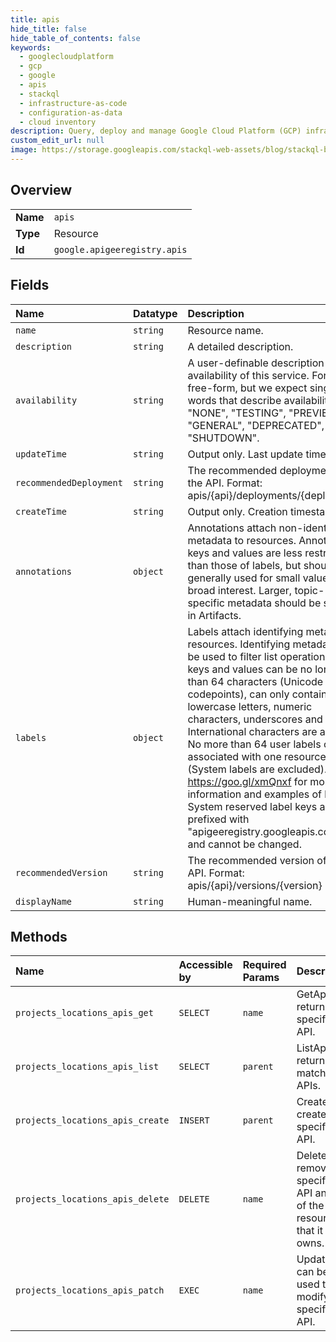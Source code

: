 ```yaml
---
title: apis
hide_title: false
hide_table_of_contents: false
keywords:
  - googlecloudplatform
  - gcp
  - google
  - apis
  - stackql
  - infrastructure-as-code
  - configuration-as-data
  - cloud inventory
description: Query, deploy and manage Google Cloud Platform (GCP) infrastructure and resources using SQL
custom_edit_url: null
image: https://storage.googleapis.com/stackql-web-assets/blog/stackql-blog-post-featured-image.png
---
```

  
    

## Overview
<table><tbody>
<tr><td><b>Name</b></td><td><code>apis</code></td></tr>
<tr><td><b>Type</b></td><td>Resource</td></tr>
<tr><td><b>Id</b></td><td><code>google.apigeeregistry.apis</code></td></tr>
</tbody></table>

## Fields
| Name | Datatype | Description |
|:-----|:---------|:------------|
| `name` | `string` | Resource name. |
| `description` | `string` | A detailed description. |
| `availability` | `string` | A user-definable description of the availability of this service. Format: free-form, but we expect single words that describe availability, e.g. "NONE", "TESTING", "PREVIEW", "GENERAL", "DEPRECATED", "SHUTDOWN". |
| `updateTime` | `string` | Output only. Last update timestamp. |
| `recommendedDeployment` | `string` | The recommended deployment of the API. Format: apis/{api}/deployments/{deployment} |
| `createTime` | `string` | Output only. Creation timestamp. |
| `annotations` | `object` | Annotations attach non-identifying metadata to resources. Annotation keys and values are less restricted than those of labels, but should be generally used for small values of broad interest. Larger, topic- specific metadata should be stored in Artifacts. |
| `labels` | `object` | Labels attach identifying metadata to resources. Identifying metadata can be used to filter list operations. Label keys and values can be no longer than 64 characters (Unicode codepoints), can only contain lowercase letters, numeric characters, underscores and dashes. International characters are allowed. No more than 64 user labels can be associated with one resource (System labels are excluded). See https://goo.gl/xmQnxf for more information and examples of labels. System reserved label keys are prefixed with "apigeeregistry.googleapis.com/" and cannot be changed. |
| `recommendedVersion` | `string` | The recommended version of the API. Format: apis/{api}/versions/{version} |
| `displayName` | `string` | Human-meaningful name. |
## Methods
| Name | Accessible by | Required Params | Description |
|:-----|:--------------|:----------------|:------------|
| `projects_locations_apis_get` | `SELECT` | `name` | GetApi returns a specified API. |
| `projects_locations_apis_list` | `SELECT` | `parent` | ListApis returns matching APIs. |
| `projects_locations_apis_create` | `INSERT` | `parent` | CreateApi creates a specified API. |
| `projects_locations_apis_delete` | `DELETE` | `name` | DeleteApi removes a specified API and all of the resources that it owns. |
| `projects_locations_apis_patch` | `EXEC` | `name` | UpdateApi can be used to modify a specified API. |
